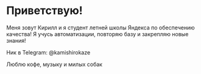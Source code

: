 # Приветствую!

Меня зовут Кирилл и я студент летней школы Яндекса по обеспечению качества! Я учусь автоматизации, повторяю базу и закрепляю новые знания!

Ник в Telegram: @kamishirokaze

Люблю кофе, музыку и милых собак